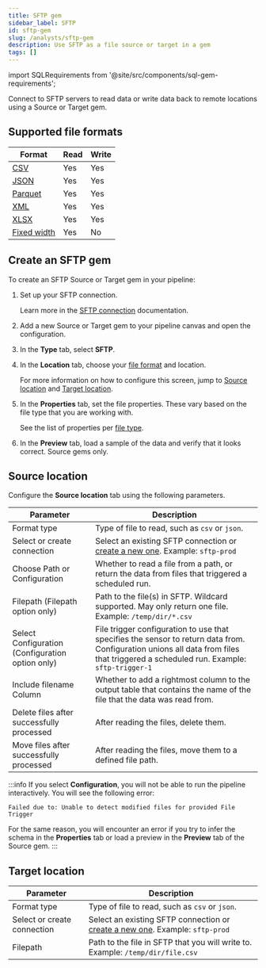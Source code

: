 ```yaml
---
title: SFTP gem
sidebar_label: SFTP
id: sftp-gem
slug: /analysts/sftp-gem
description: Use SFTP as a file source or target in a gem
tags: []
---
```


import SQLRequirements from '@site/src/components/sql-gem-requirements';

<SQLRequirements
  execution_engine="Prophecy Automate"
  sql_package_name=""
  sql_package_version=""
/>

Connect to SFTP servers to read data or write data back to remote locations using a Source or Target gem.

## Supported file formats

| Format                               | Read | Write |
| ------------------------------------ | ---- | ----- |
| [CSV](/analysts/csv)                 | Yes  | Yes   |
| [JSON](/analysts/json)               | Yes  | Yes   |
| [Parquet](/analysts/parquet)         | Yes  | Yes   |
| [XML](/analysts/xml)                 | Yes  | Yes   |
| [XLSX](/analysts/xlsx)               | Yes  | Yes   |
| [Fixed width](/analysts/fixed-width) | Yes  | No    |

## Create an SFTP gem

To create an SFTP Source or Target gem in your pipeline:

1. Set up your SFTP connection.

   Learn more in the [SFTP connection](/administration/fabrics/prophecy-fabrics/connections/sftp) documentation.

1. Add a new Source or Target gem to your pipeline canvas and open the configuration.
1. In the **Type** tab, select **SFTP**.
1. In the **Location** tab, choose your [file format](#supported-file-formats) and location.

   For more information on how to configure this screen, jump to [Source location](#source-location) and [Target location](#target-location).

1. In the **Properties** tab, set the file properties. These vary based on the file type that you are working with.

   See the list of properties per [file type](/analysts/file-types).

1. In the **Preview** tab, load a sample of the data and verify that it looks correct. Source gems only.

## Source location

Configure the **Source location** tab using the following parameters.

| Parameter                                        | Description                                                                                                                                                                         |
| ------------------------------------------------ | ----------------------------------------------------------------------------------------------------------------------------------------------------------------------------------- |
| Format type                                      | Type of file to read, such as `csv` or `json`.                                                                                                                                      |
| Select or create connection                      | Select an existing SFTP connection or [create a new one](/administration/fabrics/prophecy-fabrics/connections/sftp). Example: `sftp-prod`                                           |
| Choose Path or Configuration                     | Whether to read a file from a path, or return the data from files that triggered a scheduled run.                                                                                   |
| Filepath (Filepath option only)                  | Path to the file(s) in SFTP. Wildcard supported. May only return one file. Example: `/temp/dir/*.csv`                                                                               |
| Select Configuration (Configuration option only) | File trigger configuration to use that specifies the sensor to return data from. Configuration unions all data from files that triggered a scheduled run. Example: `sftp-trigger-1` |
| Include filename Column                          | Whether to add a rightmost column to the output table that contains the name of the file that the data was read from.                                                               |
| Delete files after successfully processed        | After reading the files, delete them.                                                                                                                                               |
| Move files after successfully processed          | After reading the files, move them to a defined file path.                                                                                                                          |

:::info
If you select **Configuration**, you will not be able to run the pipeline interactively. You will see the following error:

```
Failed due to: Unable to detect modified files for provided File Trigger
```

For the same reason, you will encounter an error if you try to infer the schema in the **Properties** tab or load a preview in the **Preview** tab of the Source gem.
:::

## Target location

| Parameter                   | Description                                                                                                                               |
| --------------------------- | ----------------------------------------------------------------------------------------------------------------------------------------- |
| Format type                 | Type of file to read, such as `csv` or `json`.                                                                                            |
| Select or create connection | Select an existing SFTP connection or [create a new one](/administration/fabrics/prophecy-fabrics/connections/sftp). Example: `sftp-prod` |
| Filepath                    | Path to the file in SFTP that you will write to. Example: `/temp/dir/file.csv`                                                            |
